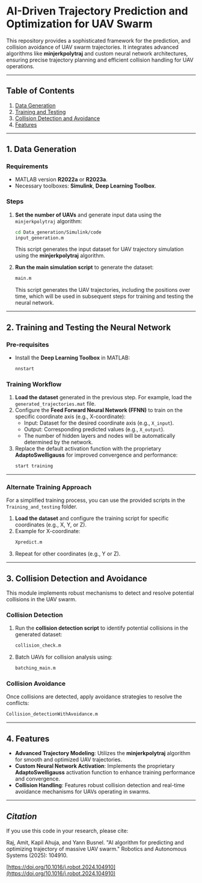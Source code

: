 
# **AI-Driven Trajectory Prediction and Optimization for UAV Swarm**

This repository provides a sophisticated framework for the prediction, and collision avoidance of UAV swarm trajectories. It integrates advanced algorithms like **minjerkpolytraj** and custom neural network architectures, ensuring precise trajectory planning and efficient collision handling for UAV operations.

---

## **Table of Contents**
1. [Data Generation](#1-data-generation)
2. [Training and Testing](#2-training-and-testing-the-neural-network)
3. [Collision Detection and Avoidance](#3-collision-detection-and-avoidance)
4. [Features](#features)

---

## **1. Data Generation**

### **Requirements**
- MATLAB version **R2022a** or **R2023a**.
- Necessary toolboxes: **Simulink**, **Deep Learning Toolbox**.

### **Steps**
1. **Set the number of UAVs** and generate input data using the `minjerkpolytraj` algorithm:
   ```bash
   cd Data_generation/Simulink/code
   input_generation.m
   ```
   This script generates the input dataset for UAV trajectory simulation using the **minjerkpolytraj** algorithm.

2. **Run the main simulation script** to generate the dataset:
   ```bash
   main.m
   ```
   This script generates the UAV trajectories, including the positions over time, which will be used in subsequent steps for training and testing the neural network.

---

## **2. Training and Testing the Neural Network**

### **Pre-requisites**
- Install the **Deep Learning Toolbox** in MATLAB:
   ```bash
   nnstart
   ```

### **Training Workflow**
1. **Load the dataset** generated in the previous step. For example, load the `generated_trajectories.mat` file.
2. Configure the **Feed Forward Neural Network (FFNN)** to train on the specific coordinate axis (e.g., X-coordinate):
   - Input: Dataset for the desired coordinate axis (e.g., `X_input`).
   - Output: Corresponding predicted values (e.g., `X_output`).
   - The number of hidden layers and nodes will be automatically determined by the network.
3. Replace the default activation function with the proprietary **AdaptoSwelligauss** for improved convergence and performance:
   ```bash
   start training
   ```

---

### **Alternate Training Approach**
For a simplified training process, you can use the provided scripts in the `Training_and_testing` folder.

1. **Load the dataset** and configure the training script for specific coordinates (e.g., X, Y, or Z).
2. Example for X-coordinate:
   ```bash
   Xpredict.m
   ```
3. Repeat for other coordinates (e.g., Y or Z).

---

## **3. Collision Detection and Avoidance**

This module implements robust mechanisms to detect and resolve potential collisions in the UAV swarm.

### **Collision Detection**
1. Run the **collision detection script** to identify potential collisions in the generated dataset:
   ```bash
   collision_check.m
   ```
2. Batch UAVs for collision analysis using:
   ```bash
   batching_main.m
   ```

### **Collision Avoidance**
Once collisions are detected, apply avoidance strategies to resolve the conflicts:
```bash
Collision_detectionWithAvoidance.m
```

---

## **4. Features**
- **Advanced Trajectory Modeling**: Utilizes the **minjerkpolytraj** algorithm for smooth and optimized UAV trajectories.
- **Custom Neural Network Activation**: Implements the proprietary **AdaptoSwelligauss** activation function to enhance training performance and convergence.
- **Collision Handling**: Features robust collision detection and real-time avoidance mechanisms for UAVs operating in swarms.


---
## *Citation*
If you use this code in your research, please cite:

Raj, Amit, Kapil Ahuja, and Yann Busnel. "AI algorithm for predicting and optimizing trajectory of massive UAV swarm." Robotics and Autonomous Systems (2025): 104910.

[https://doi.org/10.1016/j.robot.2024.104910](https://doi.org/10.1016/j.robot.2024.104910)

